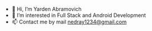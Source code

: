 - 👋 Hi, I’m Yarden Abramovich
- 👀 I’m interested in Full Stack and Android Development
- 📫 Contact me by mail nedray1234@gmail.com

<!---
yarden2009/yarden2009 is a ✨ special ✨ repository because its `README.md` (this file) appears on your GitHub profile.
You can click the Preview link to take a look at your changes.
--->
